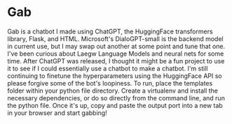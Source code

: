 # Gab
Gab is a chatbot I made using ChatGPT, the HuggingFace transformers library, Flask, and HTML. Microsoft's DialoGPT-small is the backend model in current use, but I may swap out another at some point and tune that one. I've been curious about Laegw Language Models and neural nets for some time. After ChatGPT was released, I thought it might be a fun project to use it to see if I could essentially use a chatbot to make a chatbot. I'm still continuing to finetune the hyperparameters using the HuggingFace API so please forgive some of the bot's loopiness. To run, place the templates folder within your python file directory. Create a virtualenv and install the necessary dependencies, or do so directly from the command line, and run the python file. Once it's up, copy and paste the output port into a new tab in your browser and start gabbing!
